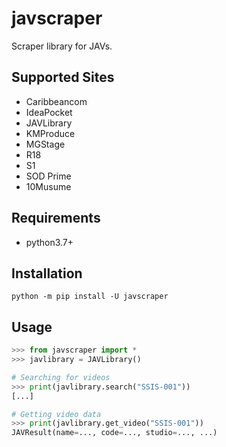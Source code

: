 # javscraper
Scraper library for JAVs.

## Supported Sites
- Caribbeancom
- IdeaPocket
- JAVLibrary
- KMProduce
- MGStage
- R18
- S1
- SOD Prime
- 10Musume

## Requirements
- python3.7+

## Installation
```commandline
python -m pip install -U javscraper
```

## Usage
```python
>>> from javscraper import *
>>> javlibrary = JAVLibrary()

# Searching for videos
>>> print(javlibrary.search("SSIS-001"))
[...]

# Getting video data
>>> print(javlibrary.get_video("SSIS-001"))
JAVResult(name=..., code=..., studio=..., ...)
```